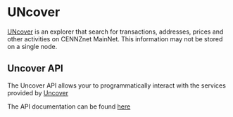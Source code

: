 # UNcover

[UNcover](https://uncoverexplorer.com/) is an explorer that search for transactions, addresses, prices and other activities on CENNZnet MainNet. This information may not be stored on a single node.

## Uncover API

The Uncover API allows your to programmatically interact with the services provided by [Uncover](https://uncoverexplorer.com/)

The API documentation can be found [here](https://github.com/cennznet/CENNZnet-explorer-API)